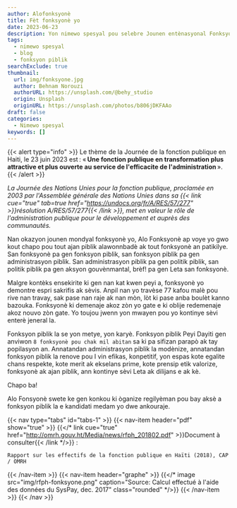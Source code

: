 ```yaml
---
author: Alofonksyonè
title: Fèt fonksyonè yo
date: 2023-06-23
description: Yon nimewo spesyal pou selebre Jounen entènasyonal Fonksyonè yo.
tags:
  - nimewo spesyal
  - blog
  - fonksyon piblik
searchExclude: true
thumbnail:
  url: img/fonksyone.jpg
  author: Behnam Norouzi
  authorURL: https://unsplash.com/@behy_studio
  origin: Unsplash
  originURL: https://unsplash.com/photos/b806jDKFAAo
draft: false
categories:
  - Nimewo spesyal
keywords: []
---
```

  
{{< alert type="info" >}}
Le thème de la Journée de la fonction publique en Haiti, le 23 juin 2023 est : « **Une fonction publique en transformation plus attractive et plus ouverte au service de l'efficacite de l'administration** ». 
{{< /alert >}}

*La Journée des Nations Unies pour la fonction publique, proclamée en 2003 par l'Assemblée générale des Nations Unies dans sa {{< link cue="true" tab=true href="https://undocs.org/fr/A/RES/57/277" >}}résolution A/RES/57/277{{< /link >}}, met en valeur le rôle de l'administration publique pour le développement et auprès des communautés.*

Nan okazyon jounen mondyal fonksyonè yo, Alo Fonksyonè ap voye yo gwo kout chapo pou tout ajan piblik alawonnbadè ak tout fonksyonè an patikilye. San fonksyonè pa gen fonksyon piblik, san fonksyon piblik pa gen administrasyon piblik. San administrasyon piblik pa gen politik piblik, san politik piblik pa gen aksyon gouvènmantal, brèf! pa gen Leta san fonksyonè.

Malgre kontèks ensekirite ki gen nan kat kwen peyi a, fonksyonè yo demontre espri sakrifis ak sèvis. Anpil nan yo travèse 77 kafou malè pou rive nan travay, sak pase nan raje ak nan mòn, lòt ki pase anba boulèt kanno bazouka. Fonksyonè ki demenaje akoz zòn yo gate e ki oblije redemenaje akoz nouvo zòn gate. Yo toujou jwenn yon mwayen pou yo kontinye sèvi enterè jeneral la.

Fonksyon piblik la se yon metye, yon karyè. Fonksyon piblik Peyi Dayiti gen anviwon `8 fonksyonè pou chak mil abitan` sa ki pa sifizan parapò ak tay popilasyon an. Annatandan administrasyon piblik la modènize, annatandan fonksyon piblik la renove pou I vin efikas, konpetitif, yon espas kote egalite chans respekte, kote merit ak ekselans prime, kote prensip etik valorize, fonksyonè ak ajan piblik, ann kontinye sèvi Leta ak dilijans e ak kè.

Chapo ba!

Alo Fonsyonè swete ke gen konkou ki òganize regilyèman pou bay aksè a fonksyon piblik la e kandidati medam yo dwe ankouraje.

{{< nav type="tabs" id="tabs-1" >}}
  {{< nav-item header="pdf" show="true" >}}
    {{</* link cue="true" href="http://omrh.gouv.ht/Media/news/rfph_201802.pdf" >}}Document à consulter{{< /link */>}} : 
    
    Rapport sur les effectifs de la fonction publique en Haïti (2018), CAP / OMRH
  {{< /nav-item >}}
  {{< nav-item header="graphe" >}}
    {{</* image src="img/rfph-fonksyone.png" caption="Source: Calcul effectué à l'aide des données du SysPay, dec. 2017" class="rounded" */>}}
  {{< /nav-item >}}
{{< /nav >}}